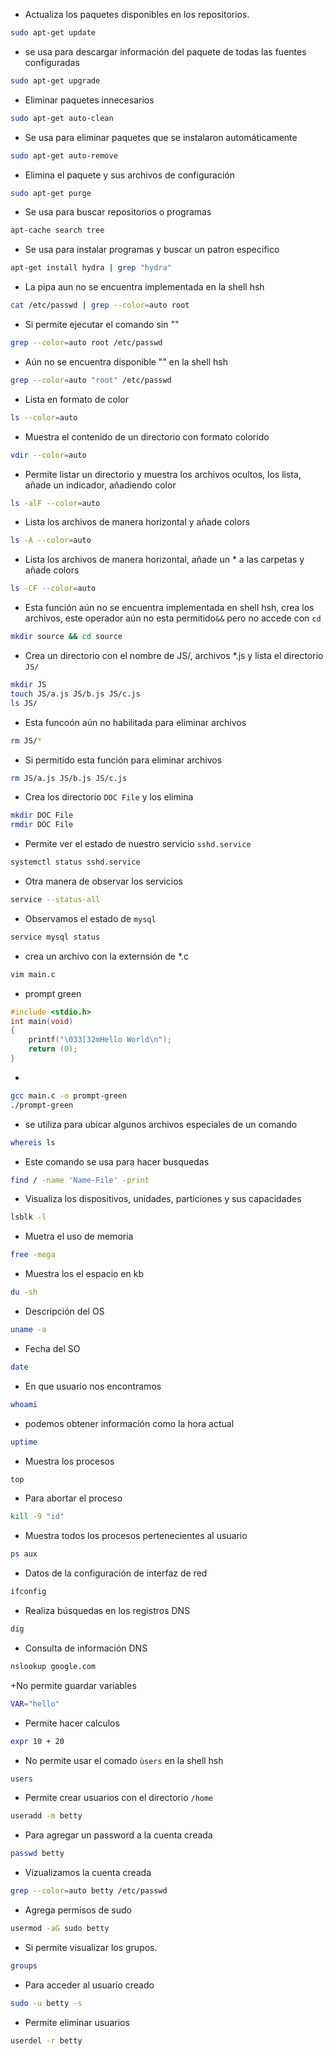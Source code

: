 [//]: #!/bin/bash

+ Actualiza los paquetes disponibles en los repositorios.
```bash
sudo apt-get update
```
+ se usa para descargar información del paquete de todas las fuentes configuradas
```bash
sudo apt-get upgrade
```

+ Eliminar paquetes innecesarios
```bash
sudo apt-get auto-clean
```

+ Se usa para eliminar paquetes que se instalaron automáticamente
```bash
sudo apt-get auto-remove
```

+ Elimina el paquete y sus archivos de configuración
```bash
sudo apt-get purge
```

+ Se usa para buscar repositorios o programas
```bash
apt-cache search tree
```

+ Se usa para instalar programas y buscar un patron especifico
```bash
apt-get install hydra | grep "hydra"
```

+ La pipa aun no se encuentra implementada en la shell hsh
```bash
cat /etc/passwd | grep --color=auto root
```

+ Si permite ejecutar el comando sin ""
```bash
grep --color=auto root /etc/passwd
```

+ Aún no se encuentra disponible "" en la shell hsh
```bash
grep --color=auto "root" /etc/passwd
```

+ Lista en formato de color
```bash
ls --color=auto
```

+ Muestra el contenido de un directorio con formato colorido
```bash
vdir --color=auto
```

+ Permite listar un directorio y muestra los archivos ocultos, los lista, añade un indicador, añadiendo color
```bash
ls -alF --color=auto
```

+ Lista los archivos de manera horizontal y añade colors
```bash
ls -A --color=auto
```

+ Lista los archivos de manera horizontal, añade un * a las carpetas y añade colors
```bash
ls -CF --color=auto
```

+ Esta función aún no se encuentra implementada en shell hsh, crea los archivos, este operador aún no esta permitido```&&``` pero no accede con ```cd```
```bash
mkdir source && cd source
```

+ Crea un directorio con el nombre de JS/, archivos *.js y lista el directorio ```JS/```
```bash
mkdir JS
touch JS/a.js JS/b.js JS/c.js
ls JS/
```

+ Esta funcoón aún no habilitada para eliminar archivos
```bash
rm JS/*
```

+ Si permitido esta función para eliminar archivos
```bash
rm JS/a.js JS/b.js JS/c.js
```
+ Crea los directorio ```DOC File``` y los elimina
```bash
mkdir DOC File
rmdir DOC File
```

+ Permite ver el estado de nuestro servicio ```sshd.service```
```bash
systemctl status sshd.service
```

+ Otra manera de observar los servicios
```bash
service --status-all
```

+ Observamos el estado de ```mysql```
```bash
service mysql status
```

+ crea un archivo con la externsión de *.c
```bash
vim main.c
```

+ prompt green
```C
#include <stdio.h>
int main(void)
{
    printf("\033[32mHello World\n");
    return (0);
}
```

+ 
```bash
gcc main.c -o prompt-green
./prompt-green
```

+ se utiliza para ubicar algunos archivos especiales de un comando
```bash
whereis ls
```

+ Este comando se usa para hacer busquedas
```bash
find / -name 'Name-File' -print
```

+ Visualiza los dispositivos, unidades, particiones y sus capacidades
```bash
lsblk -l
```

+ Muetra el uso de memoria
```bash
free -mega
```

+ Muestra los el espacio en kb
```bash
du -sh
```

+ Descripción del OS
```bash
uname -a
```

+ Fecha del SO
```bash
date
```

+ En que usuario nos encontramos
```bash
whoami
```

+ podemos obtener información como la hora actual
```bash
uptime
```

+ Muestra los procesos
```bash
top
```

+ Para abortar el proceso
```bash
kill -9 "id"
```

+ Muestra todos los procesos pertenecientes al usuario
```bash
ps aux
```

+ Datos de la configuración de interfaz de red
```bash
ifconfig
```

+ Realiza búsquedas en los registros DNS
```bash
dig
```

+ Consulta de información DNS
```bash
nslookup google.com
```

+No permite guardar variables
```bash
VAR="hello"
```

+ Permite hacer calculos
```bash
expr 10 + 20
```
+ No permite usar el comado ```ùsers``` en la shell hsh
```bash
users
```

+ Permite crear usuarios con el directorio ```/home```
```bash
useradd -m betty
```

+ Para agregar un password a la cuenta creada
```bash
passwd betty
```

+ Vizualizamos la cuenta creada
```bash
grep --color=auto betty /etc/passwd
```

+ Agrega permisos de sudo
```bash
usermod -aG sudo betty
```

+ Si permite visualizar los grupos.
```bash
groups
```

+ Para acceder al usuario creado
```bash
sudo -u betty -s
```

+ Permite eliminar usuarios
```bash
userdel -r betty
```
